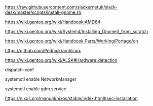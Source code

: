 https://raw.githubusercontent.com/slackernetuk/slack-desk/master/scripts/install-gnome.sh

https://wiki.gentoo.org/wiki/Handbook:AMD64

https://wiki.gentoo.org/wiki/Systemd/Installing_Gnome3_from_scratch

https://wiki.gentoo.org/wiki/Handbook:Parts/Working/Portage/en

https://github.com/Pednick/archlinux

https://wiki.gentoo.org/wiki/ALSA#Hardware_detection

dispatch-conf


systemctl enable NetworkManager

systemctl enable gdm.service

https://nixos.org/manual/nixos/stable/index.html#sec-installation
